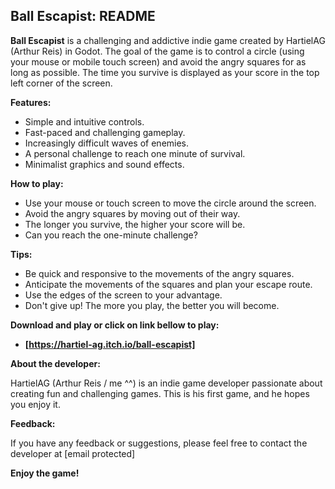 ## Ball Escapist: README

**Ball Escapist** is a challenging and addictive indie game created by HartielAG (Arthur Reis) in Godot. The goal of the game is to control a circle (using your mouse or mobile touch screen) and avoid the angry squares for as long as possible. The time you survive is displayed as your score in the top left corner of the screen.

**Features:**

* Simple and intuitive controls.
* Fast-paced and challenging gameplay.
* Increasingly difficult waves of enemies.
* A personal challenge to reach one minute of survival.
* Minimalist graphics and sound effects.

**How to play:**

* Use your mouse or touch screen to move the circle around the screen.
* Avoid the angry squares by moving out of their way.
* The longer you survive, the higher your score will be.
* Can you reach the one-minute challenge?

**Tips:**

* Be quick and responsive to the movements of the angry squares.
* Anticipate the movements of the squares and plan your escape route.
* Use the edges of the screen to your advantage.
* Don't give up! The more you play, the better you will become.

**Download and play or click on link bellow to play:**

* **[https://hartiel-ag.itch.io/ball-escapist]**

**About the developer:**

HartielAG (Arthur Reis / me ^^) is an indie game developer passionate about creating fun and challenging games. This is his first game, and he hopes you enjoy it.

**Feedback:**

If you have any feedback or suggestions, please feel free to contact the developer at [email protected]

**Enjoy the game!**
